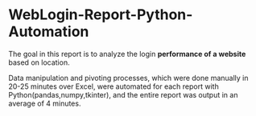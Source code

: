 # WebLogin-Report-Python-Automation
The goal in this report is to analyze the login __performance of a website__ based on location.

Data manipulation and pivoting processes, which were done manually in 20-25 minutes over Excel, were automated for each report with Python(pandas,numpy,tkinter), and the entire report was output in an average of 4 minutes.

